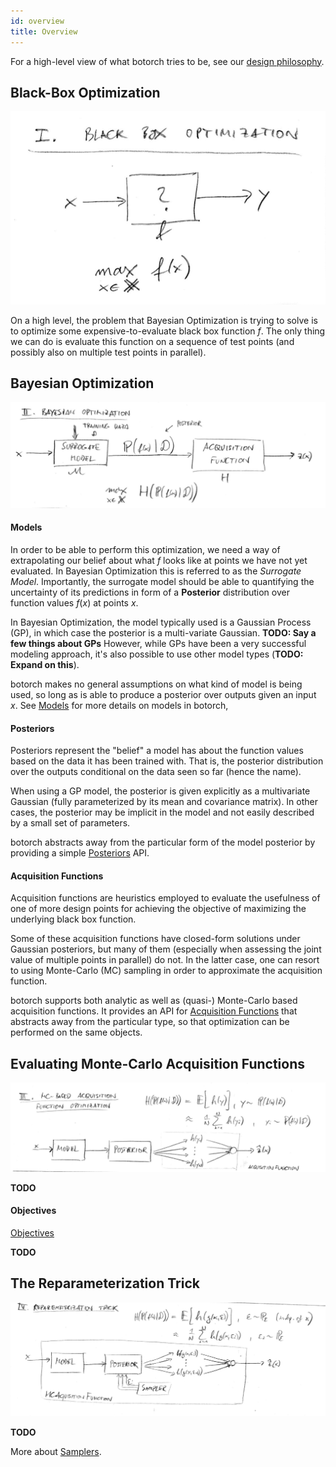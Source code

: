 ```yaml
---
id: overview
title: Overview
---
```


For a high-level view of what botorch tries to be, see our
[design philosophy](design_philosophy).


## Black-Box Optimization

![Black Box Optimization](assets/overview_blackbox.png)

On a high level, the problem that Bayesian Optimization is trying to solve is
to optimize some expensive-to-evaluate black box function $f$. The only thing we
can do is evaluate this function on a sequence of test points (and possibly also
on multiple test points in parallel).


## Bayesian Optimization

![Bayesian Optimization](assets/overview_bayesopt.png)

#### Models

In order to be able to perform this optimization, we need a way of extrapolating
our belief about what $f$ looks like at points we have not yet evaluated. In
Bayesian Optimization this is referred to as the *Surrogate Model*. Importantly,
the surrogate model should be able to quantifying the uncertainty of its
predictions in form of a **Posterior** distribution over function values $f(x)$
at points $x$.

In Bayesian Optimization, the model typically used is a Gaussian Process (GP),
in which case the posterior is a multi-variate Gaussian.
**TODO: Say a few things about GPs**
However, while GPs have been a very successful modeling approach, it's also
possible to use other model types (**TODO: Expand on this**).

botorch makes no general assumptions on what kind of model is being used,
so long as is able to produce a posterior over outputs given an input $x$.
See [Models](models.md#models) for more details on models in botorch,


#### Posteriors

Posteriors represent the "belief" a model has about the function values based on
the data it has been trained with. That is, the posterior distribution over the
outputs conditional on the data seen so far (hence the name).

When using a GP model, the posterior is given explicitly as a multivariate
Gaussian (fully parameterized by its mean and covariance matrix). In other cases,
the posterior may be implicit in the model and not easily described by a
small set of parameters.

botorch abstracts away from the particular form of the model posterior by
providing a simple [Posteriors](posteriors.md#posteriors) API.


#### Acquisition Functions

Acquisition functions are heuristics employed to evaluate the usefulness of one
of more design points for achieving the objective of maximizing the underlying
black box function.

Some of these acquisition functions have closed-form solutions under Gaussian
posteriors, but many of them (especially when assessing the joint value of
multiple points in parallel) do not. In the latter case, one can resort to using
Monte-Carlo (MC) sampling in order to approximate the acquisition function.

botorch supports both analytic as well as (quasi-) Monte-Carlo based acquisition
functions. It provides an API for [Acquisition Functions](acquisition.md) that
abstracts away from the particular type, so that optimization can be performed
on the same objects.


## Evaluating Monte-Carlo Acquisition Functions

![Monte-Carlo Acquisition Functions](assets/overview_mcacquisition.png)

**TODO**

#### Objectives

[Objectives](objectives.md#objectives)

**TODO**


## The Reparameterization Trick

![Reparameterization Trick](assets/overview_reparameterization.png)

**TODO**

More about [Samplers](samplers.md).
